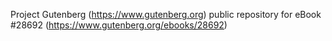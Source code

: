 Project Gutenberg (https://www.gutenberg.org) public repository for eBook #28692 (https://www.gutenberg.org/ebooks/28692)
